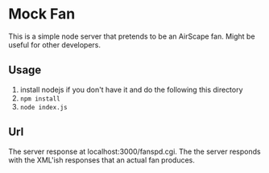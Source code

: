 # Mock Fan

This is a simple node server that pretends to be an AirScape fan.  Might be useful for other developers.

## Usage

1. install nodejs if you don't have it and do the following this directory
1. `npm install`
1. `node index.js`

## Url

The server response at localhost:3000/fanspd.cgi.  The the server responds with the XML'ish responses that an actual fan produces.
